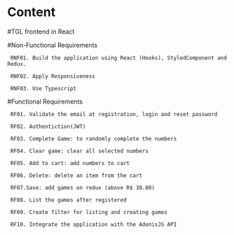 # Content

#TGL frontend in React

#Non-Functional Requirements

     RNF01. Build the application using React (Hooks), StyledComponent and Redux.

     RNF02. Apply Responsiveness

     RNF03. Use Typescript

#Functional Requirements

     RF01. Validate the email at registration, login and reset password

     RF02. Authentiction(JWT)

     RF03. Complete Game: to randomly complete the numbers

     RF04. Clear game: clear all selected numbers

     RF05. Add to cart: add numbers to cart
     
     RF06. Delete: delete an item from the cart

     RF07.Save: add games on redux (above R$ 30.00)

     RF08. List the games after registered

     RF09. Create filter for listing and creating games
     
     RF10. Integrate the application with the AdonisJS API
